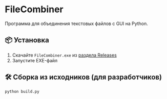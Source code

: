 # FileCombiner

Программа для объединения текстовых файлов с GUI на Python.

## 📦 Установка

1. Скачайте `FileCombiner.exe` из [раздела Releases](https://github.com/ВАШ_ЛОГИН/FileCombiner/releases)
2. Запустите EXE-файл

## 🛠 Сборка из исходников (для разработчиков)

```bash
python build.py
```
